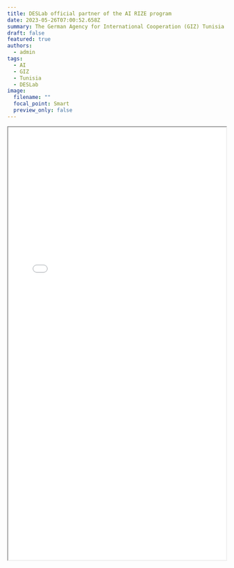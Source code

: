 ```yaml
---
title: DESLab official partner of the AI RIZE program
date: 2023-05-26T07:00:52.658Z
summary: The German Agency for International Cooperation (GIZ) Tunisia launched a call for applications for a support programme to promote the use of artificial intelligence (AI) for economic growth. The eight-month AI RISE PROGRAMME is geared towards AI startups and small and medium-sized enterprises, GIZ said. It will help connect target startups and SMEs with public and private sector enterprises in a bid to co-create AI solutions meeting the challenges they face.
draft: false
featured: true
authors:
  - admin
tags:
  - AI
  - GIZ
  - Tunisia
  - DESLab
image:
  filename: ""
  focal_point: Smart
  preview_only: false
---
```

<!-- insert pdf file -->
<iframe src="AIRIZE.pdf" width="100%" height="1000px">
